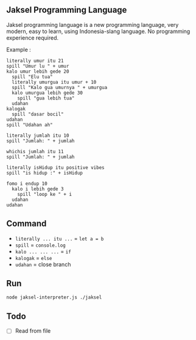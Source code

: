 ## Jaksel Programming Language

Jaksel programming language is a new programming language, very modern, easy to learn, using Indonesia-slang language. No programming experience required.

Example : 

```
literally umur itu 21
spill "Umur lu " + umur
kalo umur lebih gede 20
  spill "Elu tua"
  literally umurgua itu umur + 10
  spill "Kalo gua umurnya " + umurgua
  kalo umurgua lebih gede 30
    spill "gua lebih tua"
  udahan
kalogak
  spill "dasar bocil"
udahan
spill "Udahan ah"
```

```
literally jumlah itu 10
spill "Jumlah: " + jumlah

whichis jumlah itu 11
spill "Jumlah: " + jumlah

literally isHidup itu positive vibes
spill "is hidup :" + isHidup

fomo i endup 10
  kalo i lebih gede 3
    spill "loop ke " + i
  udahan
udahan
```

## Command

- `literally ... itu ...` = `let a = b`
- `spill` = `console.log`
- `kalo ... ... ...` = `if`
- `kalogak` = `else`
- `udahan` = close branch

## Run

```
node jaksel-interpreter.js ./jaksel
```

## Todo

- [ ] Read from file